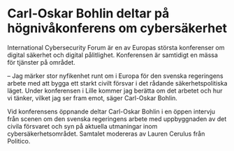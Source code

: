 # Carl-Oskar Bohlin deltar på högnivåkonferens om cybersäkerhet

International Cybersecurity Forum är en av Europas största konferenser om digital säkerhet och digital pålitlighet. Konferensen är samtidigt en mässa för tjänster på området.

– Jag märker stor nyfikenhet runt om i Europa för den svenska regeringens arbete med att bygga ett starkt civilt försvar i det rådande säkerhetspolitiska läget. Under konferensen i Lille kommer jag berätta om det arbetet och hur vi tänker, vilket jag ser fram emot, säger Carl\-Oskar Bohlin.

Vid konferensens öppnande deltar Carl\-Oskar Bohlin i en öppen intervju från scenen om den svenska regeringens arbete med uppbyggnaden av det civila försvaret och syn på aktuella utmaningar inom cybersäkerhetsområdet. Samtalet modereras av Lauren Cerulus från Politico.
